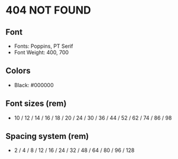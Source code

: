 # 404 NOT FOUND

## Font

- Fonts: Poppins, PT Serif
- Font Weight: 400, 700

## Colors

- Black: #000000

## Font sizes (rem)

- 10 / 12 / 14 / 16 / 18 / 20 / 24 / 30 / 36 / 44 / 52 / 62 / 74 / 86 / 98

## Spacing system (rem)

- 2 / 4 / 8 / 12 / 16 / 24 / 32 / 48 / 64 / 80 / 96 / 128

